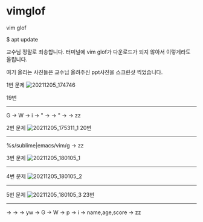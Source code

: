 # vimglof
vim glof

$ apt update

교수님 정말로 죄송합니다. 터미널에 vim glof가 다운로드가 되지 않아서 이렇게라도 올립니다.

여기 올리는 사진들은 교수님 올려주신 ppt사진을 스크린샷 찍었습니다.

1번 문제 
![20211205_174746](https://user-images.githubusercontent.com/94046904/144739880-4f6ce7ac-a92d-4bf6-b0be-3de9331098b6.png)

19번
***
G -> W -> i -> " -> <kend> -> " -> <esc> ->  zz
  
2번 문제
![20211205_175311_1](https://user-images.githubusercontent.com/94046904/144740038-29db5fce-556c-4c65-9bd1-07ff5c2a4a45.png)
20번
  ***
%s/sublime\|emacs/vim/g -> zz
  
  3번 문제
  ![20211205_180105_1](https://user-images.githubusercontent.com/94046904/144741423-52dab1de-cb86-4ccd-883b-0c9cad806418.png)

 ***

  4번 문제
  ![20211205_180105_2](https://user-images.githubusercontent.com/94046904/144741447-d24204dc-b0b2-4ae7-821e-8054abe3d80e.png)

 ***
  
  
   5번 문제
![20211205_180105_3](https://user-images.githubusercontent.com/94046904/144741438-3b279b7b-4908-4b59-ba48-3253597e17f6.png)
  23번
  ***
<enter> -> <enter> -> <enter> -> yw -> G -> W -> p -> i -> name,age,score -> zz
